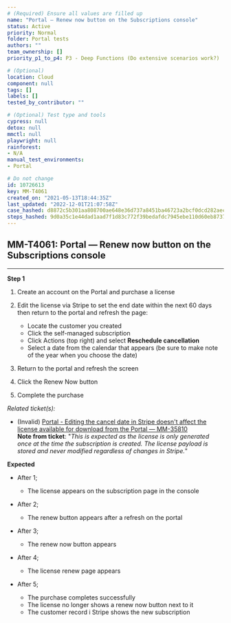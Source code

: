 ```yaml
---
# (Required) Ensure all values are filled up
name: "Portal — Renew now button on the Subscriptions console"
status: Active
priority: Normal
folder: Portal tests
authors: ""
team_ownership: []
priority_p1_to_p4: P3 - Deep Functions (Do extensive scenarios work?)

# (Optional)
location: Cloud
component: null
tags: []
labels: []
tested_by_contributor: ""

# (Optional) Test type and tools
cypress: null
detox: null
mmctl: null
playwright: null
rainforest:
- N/A
manual_test_environments:
- Portal

# Do not change
id: 10726613
key: MM-T4061
created_on: "2021-05-13T18:44:35Z"
last_updated: "2022-12-01T21:07:58Z"
case_hashed: d8872c5b301aa808700ae648e36d737a8451ba46723a2bcf0dcd282aeccde5f2b3d73964782d9c221f9b4b84d4355327
steps_hashed: 9d0a35c1e44dad1aad7f1d83c772f39bedafdc7945ebe110d60eb8737ace0cf77ad9fed1a63b712e1e34a456be91bcf4
---
```


<!-- (Auto-generated) Based on frontmatter's "key" and "name" -->

## MM-T4061: Portal — Renew now button on the Subscriptions console

---

**Step 1**

1. Create an account on the Portal and purchase a license

2. Edit the license via Stripe to set the end date within the next 60 days then return to the portal and refresh the page:

   - Locate the customer you created
   - Click the self-managed subscription
   - Click Actions (top right) and select **Reschedule cancellation**
   - Select a date from the calendar that appears (be sure to make note of the year when you choose the date)

3. Return to the portal and refresh the screen

4. Click the Renew Now button

5. Complete the purchase

_Related ticket(s):_

- (Invalid) [Portal - Editing the cancel date in Stripe doesn't affect the license available for download from the Portal — MM-35810](https://mattermost.atlassian.net/browse/MM-35810)\
  **Note from ticket**: "_This is expected as the license is only generated once at the time the subscription is created. The license payload is stored and never modified regardless of changes in Stripe._"

**Expected**

- After 1;

  - The license appears on the subscription page in the console

- After 2;

  - The renew button appears after a refresh on the portal

- After 3;

  - The renew now button appears

- After 4;

  - The license renew page appears

- After 5;

  - The purchase completes successfully
  - The license no longer shows a renew now button next to it
  - The customer record i Stripe shows the new subscription

